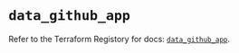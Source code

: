 # `data_github_app`

Refer to the Terraform Registory for docs: [`data_github_app`](https://registry.terraform.io/providers/integrations/github/5.40.0/docs/data-sources/app).
